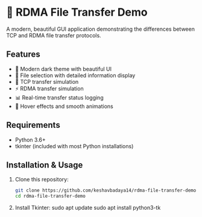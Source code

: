 # 🚀 RDMA File Transfer Demo

A modern, beautiful GUI application demonstrating the differences between TCP and RDMA file transfer protocols.

## Features

- 🎨 Modern dark theme with beautiful UI
- 📁 File selection with detailed information display
- 📡 TCP transfer simulation
- ⚡ RDMA transfer simulation
- 📊 Real-time transfer status logging
- 🔄 Hover effects and smooth animations

## Requirements

- Python 3.6+
- tkinter (included with most Python installations)

## Installation & Usage

1. Clone this repository:
   ```bash
   git clone https://github.com/keshavbadaya14/rdma-file-transfer-demo.git
   cd rdma-file-transfer-demo

2. Install Tkinter:
   sudo apt update
   sudo apt install python3-tk
